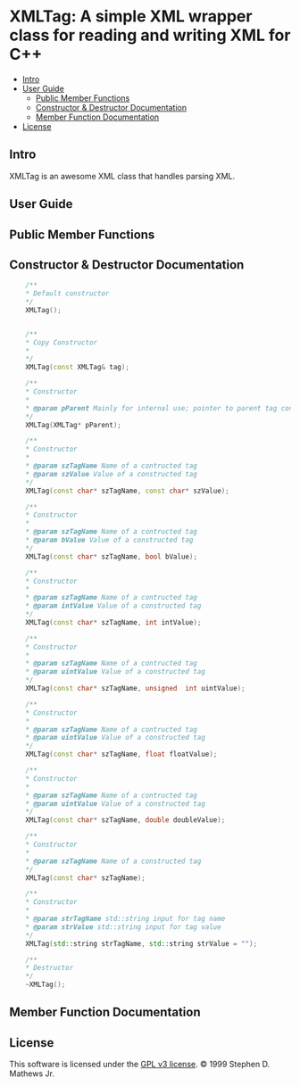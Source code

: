 XMLTag: A simple XML wrapper class for reading and writing XML for C++
======================================================================
- [Intro](#intro)
- [User Guide](#user-guide)
    - [Public Member Functions](#public-member-functions)
    - [Constructor & Destructor Documentation](#constructors-&-destructors)
    - [Member Function Documentation](#member-function-documentation)
- [License](#license)

Intro
-----
XMLTag is an awesome XML class that handles parsing XML.

User Guide
----------

Public Member Functions
-----------------------

Constructor & Destructor Documentation
--------------------------------------
```c++
    /**
    * Default constructor
    */
    XMLTag();


    /**
    * Copy Constructor
    *
    */
    XMLTag(const XMLTag& tag);

    /**
    * Constructor
    *
    * @param pParent Mainly for internal use; pointer to parent tag containing this tag
    */
    XMLTag(XMLTag* pParent);

    /**
    * Constructor
    *
    * @param szTagName Name of a contructed tag
    * @param szValue Value of a constructed tag
    */
    XMLTag(const char* szTagName, const char* szValue);

    /**
    * Constructor
    *
    * @param szTagName Name of a contructed tag
    * @param bValue Value of a constructed tag
    */
    XMLTag(const char* szTagName, bool bValue);

    /**
    * Constructor
    *
    * @param szTagName Name of a contructed tag
    * @param intValue Value of a constructed tag
    */
    XMLTag(const char* szTagName, int intValue);

    /**
    * Constructor
    *
    * @param szTagName Name of a contructed tag
    * @param uintValue Value of a constructed tag
    */
    XMLTag(const char* szTagName, unsigned  int uintValue);

    /**
    * Constructor
    *
    * @param szTagName Name of a contructed tag
    * @param uintValue Value of a constructed tag
    */
    XMLTag(const char* szTagName, float floatValue);

    /**
    * Constructor
    *
    * @param szTagName Name of a contructed tag
    * @param uintValue Value of a constructed tag
    */
    XMLTag(const char* szTagName, double doubleValue);

    /**
    * Constructor
    *
    * @param szTagName Name of a constructed tag
    */
    XMLTag(const char* szTagName);

    /**
    * Constructor
    *
    * @param strTagName std::string input for tag name
    * @param strValue std::string input for tag value
    */
    XMLTag(std::string strTagName, std::string strValue = "");

    /**
    * Destructor
    */
    ~XMLTag();
```

Member Function Documentation
-----------------------------

License
-------
This software is licensed under the [GPL v3 license][gpl].
© 1999 Stephen D. Mathews Jr. 

[gpl]: http://www.gnu.org/licenses/old-licenses/lgpl-2.1-standalone.html